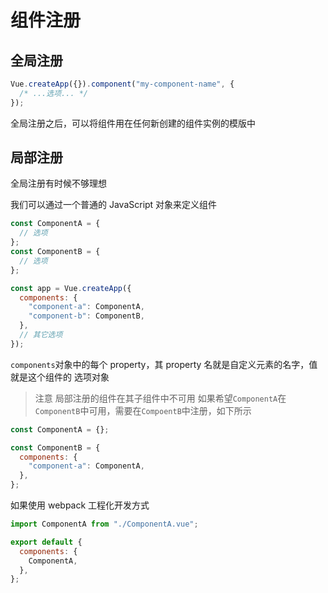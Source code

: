 # 组件注册

## 全局注册

```js
Vue.createApp({}).component("my-component-name", {
  /* ...选项... */
});
```

全局注册之后，可以将组件用在任何新创建的组件实例的模版中

## 局部注册

全局注册有时候不够理想

我们可以通过一个普通的 JavaScript 对象来定义组件

```js
const ComponentA = {
  // 选项
};
const ComponentB = {
  // 选项
};

const app = Vue.createApp({
  components: {
    "component-a": ComponentA,
    "component-b": ComponentB,
  },
  // 其它选项
});
```

`components`对象中的每个 property，其 property 名就是自定义元素的名字，值就是这个组件的
选项对象

> 注意
> 局部注册的组件在其子组件中不可用
> 如果希望`ComponentA`在`ComponentB`中可用，需要在`CompoentB`中注册，如下所示

```js
const ComponentA = {};

const ComponentB = {
  components: {
    "component-a": ComponentA,
  },
};
```

如果使用 webpack 工程化开发方式

```js
import ComponentA from "./ComponentA.vue";

export default {
  components: {
    ComponentA,
  },
};
```
